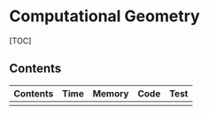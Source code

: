 # Computational Geometry



[TOC]



## Contents

| Contents | Time | Memory | Code | Test |
| -------- | ---- | ------ | ---- | ---- |
|          |      |        |      |      |

